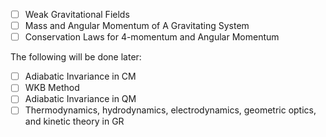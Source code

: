 - [ ] Weak Gravitational Fields
- [ ] Mass and Angular Momentum of A Gravitating System
- [ ] Conservation Laws for 4-momentum and Angular Momentum

The following will be done later:

- [ ] Adiabatic Invariance in CM
- [ ] WKB Method
- [ ] Adiabatic Invariance in QM
- [ ] Thermodynamics, hydrodynamics, electrodynamics, geometric optics, and kinetic theory in GR